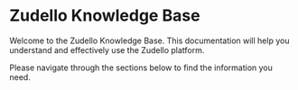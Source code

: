 # Zudello Knowledge Base

Welcome to the Zudello Knowledge Base. This documentation will help you understand and effectively use the Zudello platform.

Please navigate through the sections below to find the information you need.